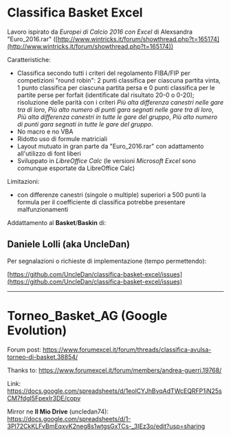 # Classifica Basket Excel

Lavoro ispirato da *Europei di Calcio 2016 con Excel* di Alexsandra "Euro_2016.rar" ([http://www.wintricks.it/forum/showthread.php?t=165174](http://www.wintricks.it/forum/showthread.php?t=165174))

Caratteristiche:
* Classifica secondo tutti i criteri del regolamento FIBA/FIP per competizioni "round robin": 2 punti classifica per ciascuna partita vinta, 1 punto classifica per ciascuna partita persa e 0 punti classifica per le partite perse per forfait (identificate dal risultato 20-0 o 0-20); risoluzione delle parità con i criteri *Più alta differenza canestri nelle gare tra di loro*, *Più alto numero di punti gara segnati nelle gare tra di loro*, *Più alta differenza canestri in tutte le gare del gruppo*, *Più alto numero di punti gara segnati in tutte le gare del gruppo*.
* No macro e no VBA
* Ridotto uso di formule matriciali
* Layout mutuato in gran parte da "Euro_2016.rar" con adattamento all'utilizzo di font liberi
* Sviluppato in *LibreOffice Calc* (le versioni *Microsoft Excel* sono comunque esportate da LibreOffice Calc)

Limitazioni:
* con differenze canestri (singole o multiple) superiori a 500 punti la formula per il coefficiente di classifica potrebbe presentare malfunzionamenti

Addattamento al **Basket**/**Baskin** di:
## Daniele Lolli (aka UncleDan)

Per segnalazioni o richieste di implementazione (tempo permettendo):

[https://github.com/UncleDan/classifica-basket-excel/issues](https://github.com/UncleDan/classifica-basket-excel/issues)

---

# Torneo_Basket_AG (Google Evolution)

Forum post: https://www.forumexcel.it/forum/threads/classifica-avulsa-torneo-di-basket.38854/

Thanks to: https://www.forumexcel.it/forum/members/andrea-guerri.19768/

Link: https://docs.google.com/spreadsheets/d/1eolCYJhBvqAdTWcEQRFP1jN25sCM7fdgI5FpexIr3DE/copy

Mirror ne **Il Mio Drive** (uncledan74): https://docs.google.com/spreadsheets/d/1-3PI72CkKLFvBmEqxvK2neg8s1wtgsGxTCs-_3IEz3o/edit?usp=sharing


